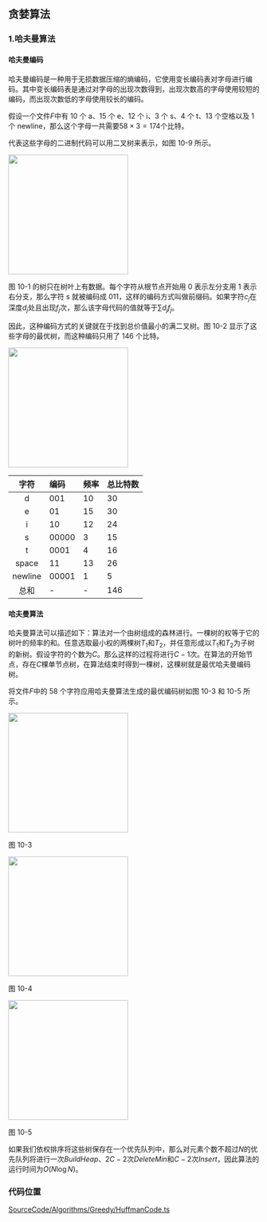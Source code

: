 <!-- @format -->

## 贪婪算法

### 1.哈夫曼算法

#### 哈夫曼编码

哈夫曼编码是一种用于无损数据压缩的熵编码，它使用变长编码表对字母进行编码。其中变长编码表是通过对字母的出现次数得到，出现次数高的字母使用较短的编码，而出现次数低的字母使用较长的编码。

假设一个文件$F$中有 10 个 a、15 个 e、12 个 i、3 个 s、4 个 t、13 个空格以及 1 个 newline，那么这个字母一共需要$58\times 3=174$个比特。

代表这些字母的二进制代码可以用二叉树来表示，如图 10-9 所示。

<image height="240" src="../../../assets/images/ch10/10-1.png" />

图 10-1 的树只在树叶上有数据。每个字符从根节点开始用 0 表示左分支用 1 表示右分支，那么字符 s 就被编码成 011，这样的编码方式叫做前缀码。如果字符$c_j$在深度$d_j$处且出现$f_j$次，那么该字母代码的值就等于$\sum d_jf_j$。

因此，这种编码方式的关键就在于找到总价值最小的满二叉树。图 10-2 显示了这些字母的最优树，而这种编码只用了 146 个比特。

<image height="240" src="../../../assets/images/ch10/10-2.png" />

|  字符   | 编码  | 频率 | 总比特数 |
| :-----: | :---- | :--- | -------- |
|    d    | 001   | 10   | 30       |
|    e    | 01    | 15   | 30       |
|    i    | 10    | 12   | 24       |
|    s    | 00000 | 3    | 15       |
|    t    | 0001  | 4    | 16       |
|  space  | 11    | 13   | 26       |
| newline | 00001 | 1    | 5        |
|  总和   | -     | -    | 146      |

#### 哈夫曼算法

哈夫曼算法可以描述如下：算法对一个由树组成的森林进行。一棵树的权等于它的树叶的频率的和。任意选取最小权的两棵树$T_1$和$T_2$，并任意形成以$T_1$和$T_2$为子树的新树。假设字符的个数为$C$。那么这样的过程将进行$C-1$次。在算法的开始节点，存在$C$棵单节点树，在算法结束时得到一棵树，这棵树就是最优哈夫曼编码树。

将文件$F$中的 58 个字符应用哈夫曼算法生成的最优编码树如图 10-3 和 10-5 所示。

<image height="240" src="../../../assets/images/ch10/10-3.png" />

图 10-3

<image height="240" src="../../../assets/images/ch10/10-4.png" />

图 10-4

<image height="240" src="../../../assets/images/ch10/10-5.png" />

图 10-5

如果我们依权排序将这些树保存在一个优先队列中，那么对元素个数不超过$N$的优先队列将进行一次$BuildHeap$、$2C-2$次$DeleteMin$和$C-2$次$Insert$，因此算法的运行时间为$O(N\log N)$。

### 代码位置

[SourceCode/Algorithms/Greedy/HuffmanCode.ts](../../../SourceCode/Algorithms/Greedy/HuffmanCode.ts)

